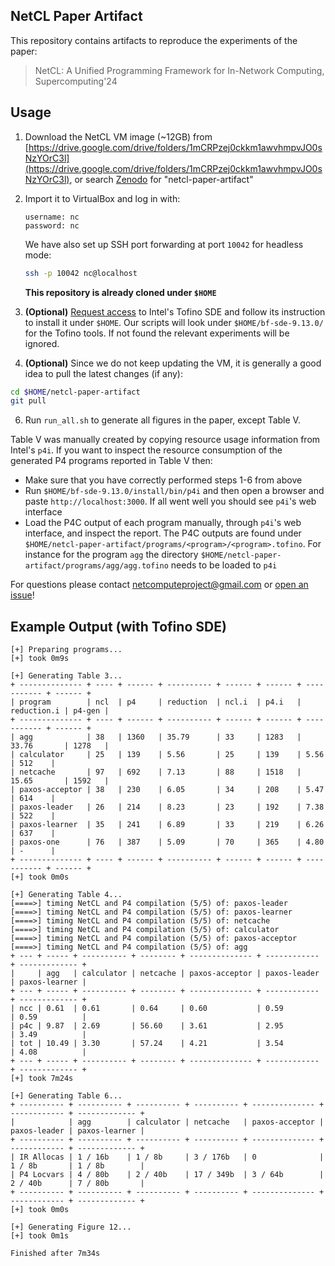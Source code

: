 NetCL Paper Artifact
--------------------
This repository contains artifacts to reproduce the experiments of the paper:

> NetCL: A Unified Programming Framework for In-Network Computing, Supercomputing'24


## Usage

1. Download the NetCL VM image (~12GB) from [https://drive.google.com/drive/folders/1mCRPzej0ckkm1awvhmpvJO0sNzYOrC3l](https://drive.google.com/drive/folders/1mCRPzej0ckkm1awvhmpvJO0sNzYOrC3l), or search [Zenodo](https://zenodo.org/) for "netcl-paper-artifact"

3. Import it to VirtualBox and log in with:
   ```
   username: nc
   password: nc
   ```
   We have also set up SSH port forwarding at port `10042` for headless mode:
   ```bash
   ssh -p 10042 nc@localhost
   ```
   **This repository is already cloned under `$HOME`**

4. **(Optional)** [Request access](https://www.intel.com/content/www/us/en/products/docs/network-io/intelligent-fabric-processors/connectivity-education-hub/research-program.html) to Intel's Tofino SDE and follow its instruction to install it under `$HOME`. Our scripts will look under `$HOME/bf-sde-9.13.0/` for the Tofino tools. If not found the relevant experiments will be ignored.
5. **(Optional)** Since we do not keep updating the VM, it is generally a good idea to pull the latest changes (if any):
  ```bash
  cd $HOME/netcl-paper-artifact
  git pull
  ```
6. Run `run_all.sh` to generate all figures in the paper, except Table V.

Table V was manually created by copying resource usage information from Intel's `p4i`. 
If you want to inspect the resource consumption of the generated P4 programs reported in Table V then:
   - Make sure that you have correctly performed steps 1-6 from above
   - Run `$HOME/bf-sde-9.13.0/install/bin/p4i` and then open a browser and paste `http://localhost:3000`. If all went well you should see `p4i`'s web interface
   - Load the P4C output of each program manually, through `p4i`'s web interface, and inspect the report. The P4C outputs are found under `$HOME/netcl-paper-artifact/programs/<program>/<program>.tofino`. For instance for the program `agg` the directory `$HOME/netcl-paper-artifact/programs/agg/agg.tofino` needs to be loaded to `p4i`

For questions please contact netcomputeproject@gmail.com or [open an issue](https://github.com/net-compute/netcl-paper-artifact/issues/new)!

## Example Output (with Tofino SDE)
```
[+] Preparing programs...
[+] took 0m9s

[+] Generating Table 3...
+ -------------- + ---- + ------ + ---------- + ------ + ------ + ----------- + ------ +
| program        | ncl  | p4     | reduction  | ncl.i  | p4.i   | reduction.i | p4-gen |
+ -------------- + ---- + ------ + ---------- + ------ + ------ + ----------- + ------ +
| agg            | 38   | 1360   | 35.79      | 33     | 1283   | 33.76       | 1278   |
| calculator     | 25   | 139    | 5.56       | 25     | 139    | 5.56        | 512    |
| netcache       | 97   | 692    | 7.13       | 88     | 1518   | 15.65       | 1592   |
| paxos-acceptor | 38   | 230    | 6.05       | 34     | 208    | 5.47        | 614    |
| paxos-leader   | 26   | 214    | 8.23       | 23     | 192    | 7.38        | 522    |
| paxos-learner  | 35   | 241    | 6.89       | 33     | 219    | 6.26        | 637    |
| paxos-one      | 76   | 387    | 5.09       | 70     | 365    | 4.80        | -      |
+ -------------- + ---- + ------ + ---------- + ------ + ------ + ----------- + ------ +
[+] took 0m0s

[+] Generating Table 4...
[====>] timing NetCL and P4 compilation (5/5) of: paxos-leader
[====>] timing NetCL and P4 compilation (5/5) of: paxos-learner
[====>] timing NetCL and P4 compilation (5/5) of: netcache
[====>] timing NetCL and P4 compilation (5/5) of: calculator
[====>] timing NetCL and P4 compilation (5/5) of: paxos-acceptor
[====>] timing NetCL and P4 compilation (5/5) of: agg
+ --- + ----- + ---------- + -------- + -------------- + ------------ + ------------- +
|     | agg   | calculator | netcache | paxos-acceptor | paxos-leader | paxos-learner |
+ --- + ----- + ---------- + -------- + -------------- + ------------ + ------------- +
| ncc | 0.61  | 0.61       | 0.64     | 0.60           | 0.59         | 0.59          |
| p4c | 9.87  | 2.69       | 56.60    | 3.61           | 2.95         | 3.49          |
| tot | 10.49 | 3.30       | 57.24    | 4.21           | 3.54         | 4.08          |
+ --- + ----- + ---------- + -------- + -------------- + ------------ + ------------- +
[+] took 7m24s

[+] Generating Table 6...
+ ---------- + ---------- + ---------- + ---------- + -------------- + ------------ + ------------- +
|            | agg        | calculator | netcache   | paxos-acceptor | paxos-leader | paxos-learner |
+ ---------- + ---------- + ---------- + ---------- + -------------- + ------------ + ------------- +
| IR Allocas | 1 / 16b    | 1 / 8b     | 3 / 176b   | 0              | 1 / 8b       | 1 / 8b        |
| P4 Locvars | 4 / 80b    | 2 / 40b    | 17 / 349b  | 3 / 64b        | 2 / 40b      | 7 / 80b       |
+ ---------- + ---------- + ---------- + ---------- + -------------- + ------------ + ------------- +
[+] took 0m0s

[+] Generating Figure 12...
[+] took 0m1s

Finished after 7m34s
```
